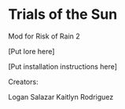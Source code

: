 # Trials of the Sun
Mod for Risk of Rain 2


[Put lore here]

[Put installation instructions here]

Creators:

Logan Salazar
Kaitlyn Rodriguez
